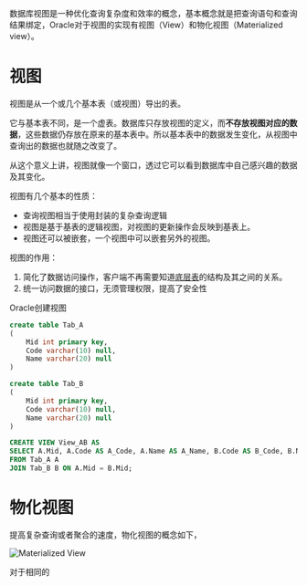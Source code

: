 数据库视图是一种优化查询复杂度和效率的概念，基本概念就是把查询语句和查询结果绑定，Oracle对于视图的实现有视图（View）和物化视图（Materialized view）。

# 视图

视图是从一个或几个基本表（或视图）导出的表。

它与基本表不同，是一个虚表。数据库只存放视图的定义，而**不存放视图对应的数据**，这些数据仍存放在原来的基本表中。所以基本表中的数据发生变化，从视图中查询出的数据也就随之改变了。

从这个意义上讲，视图就像一个窗口，透过它可以看到数据库中自己感兴趣的数据及其变化。

视图有几个基本的性质：

* 查询视图相当于使用封装的复杂查询逻辑
* 视图是基于基表的逻辑视图，对视图的更新操作会反映到基表上。
* 视图还可以被嵌套，一个视图中可以嵌套另外的视图。

视图的作用：

1. 简化了数据访问操作，客户端不再需要知道[底层表](https://www.zhihu.com/search?q=底层表&search_source=Entity&hybrid_search_source=Entity&hybrid_search_extra={"sourceType"%3A"article"%2C"sourceId"%3A"372569011"})的结构及其之间的关系。
2. 统一访问数据的接口，无须管理权限，提高了安全性

Oracle创建视图

~~~sql
create table Tab_A
(
    Mid int primary key,
    Code varchar(10) null,
    Name varchar(20) null    
)

create table Tab_B
(
    Mid int primary key,
    Code varchar(10) null,
    Name varchar(20) null    
)

CREATE VIEW View_AB AS
SELECT A.Mid, A.Code AS A_Code, A.Name AS A_Name, B.Code AS B_Code, B.Name AS B_Name
FROM Tab_A A
JOIN Tab_B B ON A.Mid = B.Mid;
~~~

# 物化视图

提高复杂查询或者聚合的速度，物化视图的概念如下，

![Materialized View](https://oracle-base.com/articles/misc/images/materialized-views/materialized-view.png)

对于相同的